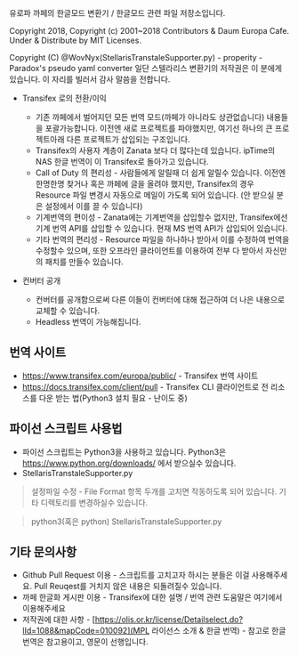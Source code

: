 유로파 까페의 한글모드 변환기 / 한글모드 관련 파일 저장소입니다.

Copyright 2018, Copyright (c) 2001~2018 Contributors & Daum Europa Cafe. Under & Distribute by MIT Licenses.

Copyright (C) @WovNyx(StellarisTranstaleSupporter.py) - properity - Paradox's pseudo yaml converter 
일단 스텔라리스 변환기의 저작권은 이 분에게 있습니다. 이 자리를 빌러서 감사 말씀을 전합니다.

* Transifex 로의 전환/이익
  * 기존 까페에서 벌어지던 모든 번역 모드(까페가 아니라도 상관없습니다) 내용들을 포괄가능합니다. 이전엔 새로 프로젝트를 파야했지만, 여기선 하나의 큰 프로젝트아래 다른 프로젝트가 삽입되는 구조입니다.
  * Transifex의 사용자 계층이 Zanata 보다 더 많다는데 있습니다. ipTime의 NAS 한글 번역이 이 Transifex로 돌아가고 있습니다.
  * Call of Duty 의 편리성 - 사람들에게 알릴때 더 쉽게 알릴수 있습니다. 이전엔 한명한명 찾거나 혹은 까페에 글을 올려야 했지만, Transifex의 경우 Resource 파일 변경시 자동으로 메일이 가도록 되어 있습니다. (안 받으실 분은 설정에서 이를 끌 수 있습니다)
  * 기계번역의 편이성 - Zanata에는 기계번역을 삽입할수 없지만, Transifex에선 기계 번역 API를 삽입할 수 있습니다. 현재 MS 번역 API가 삽입되어 있습니다.
  * 기타 번역의 편리성 - Resource 파일을 하나하나 받아서 이를 수정하여 번역을 수정할수 있으며, 또한 오프라인 클라이언트를 이용하여 전부 다 받아서 자신만의 패치를 만들수 있습니다.

* 컨버터 공개
  * 컨버터를 공개함으로써 다른 이들이 컨버터에 대해 접근하여 더 나은 내용으로 교체할 수 있습니다.
  * Headless 번역이 가능해집니다.

번역 사이트
-------------------
  * <https://www.transifex.com/europa/public/> - Transifex 번역 사이트
  * <https://docs.transifex.com/client/pull> - Transifex CLI 클라이언트로 전 리소스를 다운 받는 법(Python3 설치 필요 - 난이도 중)

파이선 스크립트 사용법
-------------------
* 파이선 스크립트는 Python3을 사용하고 있습니다. Python3은 <https://www.python.org/downloads/> 에서 받으실수 있습니다.
* StellarisTranstaleSupporter.py
> 설정파일 수정 - File Format 항목 두개를 고치면 작동하도록 되어 있습니다. 기타 디렉토리를 변경하실수 있습니다.

> python3(혹은 python) StellarisTranstaleSupporter.py

기타 문의사항
-------------------
* Github Pull Request 이용 - 스크립트를 고치고자 하시는 분들은 이걸 사용해주세요. Pull Reuqest를 거치지 않은 내용은 되돌려질수 있습니다.
* 까페 한글화 게시판 이용 - Transifex에 대한 설명 / 번역 관련 도움말은 여기에서 이용해주세요
* 저작권에 대한 사항 - [https://olis.or.kr/license/Detailselect.do?lId=1088&mapCode=010092](MPL 라이선스 소개 & 한글 번역) - 참고로 한글번역은 참고용이고, 영문이 선행입니다.